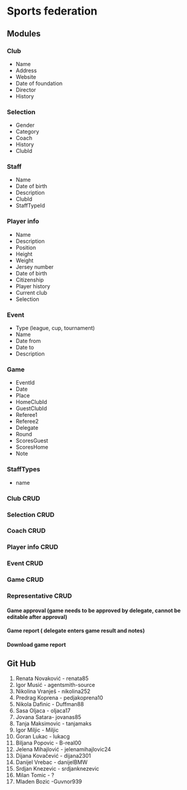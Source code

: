# Sports federation

## Modules

### Club 
- Name
- Address
- Website
- Date of foundation
- Director
- History

### Selection
- Gender
- Category
- Coach
- History
- ClubId

### Staff 
- Name
- Date of birth
- Description
- ClubId
- StaffTypeId

### Player info 
- Name
- Description
- Position
- Height
- Weight
- Jersey number
- Date of birth
- Citizenship
- Player history
- Current club
- Selection 

### Event 
- Type (league, cup, tournament)
- Name
- Date from  
- Date to
- Description

### Game
- EventId
- Date
- Place
- HomeClubId
- GuestClubId
- Referee1 
- Referee2
- Delegate
- Round
- ScoresGuest
- ScoresHome
- Note

### StaffTypes
- name

### Club CRUD
### Selection CRUD
### Coach CRUD
### Player info CRUD
### Event CRUD
### Game CRUD
### Representative CRUD

#### Game approval (game needs to be approved by delegate, cannot be editable after approval)
#### Game report ( delegate enters game result and notes)
#### Download game report

## Git Hub
1. Renata Novaković -  renata85 
2. Igor Musić - agentsmith-source
3. Nikolina Vranješ  - nikolina252 
4. Predrag Koprena  - pedjakoprena10
5. Nikola Dafinic - Duffman88
6. Sasa Oljaca  - oljaca17
7. Jovana Satara- jovanas85
8. Tanja Maksimovic - tanjamaks
9. Igor Miljic - Miljic 
10. Goran Lukac - lukacg
11. Biljana Popovic - B-real00
12. Jelena Mihajlović - jelenamihajlovic24
13. Dijana Kovačević - dijana2301 
14. Danijel Vrebac - danijelBMW
15. Srdjan Knezevic - srdjanknezevic
16. Milan Tomic - ?
17. Mladen Bozic -Guvnor939


